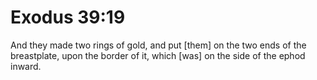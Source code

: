 # Exodus 39:19

And they made two rings of gold, and put [them] on the two ends of the breastplate, upon the border of it, which [was] on the side of the ephod inward.